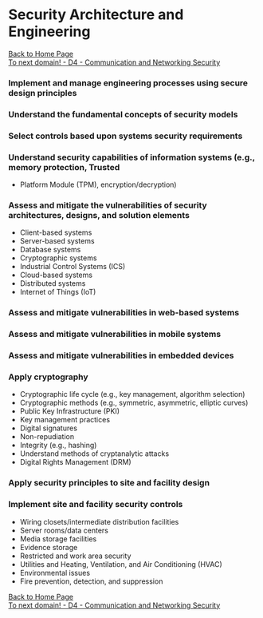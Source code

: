 # Security Architecture and Engineering

[Back to Home Page](https://github.com/so87/CISSP-Cheat-Sheet-) <br />
[To next domain! - D4 - Communication and Networking Security](https://github.com/so87/CISSP-Cheat-Sheet-/blob/master/D4%20-%20Communication%20and%20Network%20Security.md) <br />

### Implement and manage engineering processes using secure design principles
### Understand the fundamental concepts of security models
### Select controls based upon systems security requirements
### Understand security capabilities of information systems (e.g., memory protection, Trusted
* Platform Module (TPM), encryption/decryption)
### Assess and mitigate the vulnerabilities of security architectures, designs, and solution elements
* Client-based systems
* Server-based systems
* Database systems
* Cryptographic systems
* Industrial Control Systems (ICS)
* Cloud-based systems
* Distributed systems
* Internet of Things (IoT)

### Assess and mitigate vulnerabilities in web-based systems

### Assess and mitigate vulnerabilities in mobile systems

### Assess and mitigate vulnerabilities in embedded devices

### Apply cryptography
* Cryptographic life cycle (e.g., key management,
algorithm selection)
* Cryptographic methods (e.g., symmetric,
asymmetric, elliptic curves)
* Public Key Infrastructure (PKI)
* Key management practices
* Digital signatures
* Non-repudiation
* Integrity (e.g., hashing)
* Understand methods of cryptanalytic attacks
* Digital Rights Management (DRM)

### Apply security principles to site and facility design

### Implement site and facility security controls
* Wiring closets/intermediate distribution facilities
* Server rooms/data centers
* Media storage facilities
* Evidence storage
* Restricted and work area security
* Utilities and Heating, Ventilation, and Air Conditioning (HVAC)
* Environmental issues
* Fire prevention, detection, and suppression

[Back to Home Page](https://github.com/so87/CISSP-Cheat-Sheet-) <br />
[To next domain! - D4 - Communication and Networking Security](https://github.com/so87/CISSP-Cheat-Sheet-/blob/master/D4%20-%20Communication%20and%20Network%20Security.md) <br />

